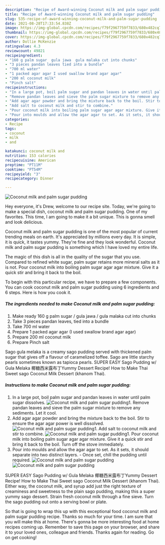 ```yaml
---
description: "Recipe of Award-winning Coconut milk and palm sugar pudding"
title: "Recipe of Award-winning Coconut milk and palm sugar pudding"
slug: 535-recipe-of-award-winning-coconut-milk-and-palm-sugar-pudding
date: 2021-08-28T17:33:54.838Z
image: https://img-global.cpcdn.com/recipes/f79f2967759f7833/680x482cq70/coconut-milk-and-palm-sugar-pudding-recipe-main-photo.jpg
thumbnail: https://img-global.cpcdn.com/recipes/f79f2967759f7833/680x482cq70/coconut-milk-and-palm-sugar-pudding-recipe-main-photo.jpg
cover: https://img-global.cpcdn.com/recipes/f79f2967759f7833/680x482cq70/coconut-milk-and-palm-sugar-pudding-recipe-main-photo.jpg
author: Dollie McKenzie
ratingvalue: 4.3
reviewcount: 49821
recipeingredient:
- "160 g palm sugar  gula jawa  gula malaka cut into chunks"
- "3 pieces pandan leaves tied into a bundle"
- "700 ml water"
- "1 packed agar agar I used swallow brand agar agar"
- "200 ml coconut milk"
- "Pinch salt"
recipeinstructions:
- "In a large pot, boil palm sugar and pandan leaves in water until palm sugar dissolves."
- "Remove pandan leaves and sieve the palm sugar mixture to remove any sediments. Let it cool."
- "Add agar agar powder and bring the mixture back to the boil. Stir to ensure the agar agar power is well dissolved."
- "Add salt to coconut milk and stir to combine."
- "Pour coconut milk into boiling palm sugar agar agar mixture. Give it a quick stir and bring it back to the boil. Turn off the stove immediately."
- "Pour into moulds and allow the agar agar to set. As it sets, it should separate into two distinct layers. Once set, chill the pudding until required."
categories:
- Recipe
tags:
- coconut
- milk
- and

katakunci: coconut milk and 
nutrition: 153 calories
recipecuisine: American
preptime: "PT11M"
cooktime: "PT54M"
recipeyield: "3"
recipecategory: Dinner

---
```



![Coconut milk and palm sugar pudding](https://img-global.cpcdn.com/recipes/f79f2967759f7833/680x482cq70/coconut-milk-and-palm-sugar-pudding-recipe-main-photo.jpg)

Hey everyone, it's Drew, welcome to our recipe site. Today, we're going to make a special dish, coconut milk and palm sugar pudding. One of my favorites. This time, I am going to make it a bit unique. This is gonna smell and look delicious.

Coconut milk and palm sugar pudding is one of the most popular of current trending meals on earth. It's appreciated by millions every day. It is simple, it is quick, it tastes yummy. They're fine and they look wonderful. Coconut milk and palm sugar pudding is something which I have loved my entire life.

The magic of this dish is all in the quality of the sugar that you use. Compared to refined white sugar, palm sugar retains more mineral salts as it is not. Pour coconut milk into boiling palm sugar agar agar mixture. Give it a quick stir and bring it back to the boil.


To begin with this particular recipe, we have to prepare a few components. You can cook coconut milk and palm sugar pudding using 6 ingredients and 6 steps. Here is how you cook it.

<!--inarticleads1-->

##### The ingredients needed to make Coconut milk and palm sugar pudding:

1. Make ready 160 g palm sugar / gula jawa / gula malaka cut into chunks
1. Take 3 pieces pandan leaves, tied into a bundle
1. Take 700 ml water
1. Prepare 1 packed agar agar (I used swallow brand agar agar)
1. Prepare 200 ml coconut milk
1. Prepare Pinch salt


Sago gula melaka is a creamy sago pudding served with thickened palm sugar that gives off a flavour of caramelized toffee. Sago are little starchy pearls sometimes known as tapioca pearls. SUPER EASY Sago Pudding w/ Gula Melaka 椰糖西米露布丁Yummy Dessert Recipe! How to Make Thai Sweet sago Coconut Milk Dessert (khanom Thai). 

<!--inarticleads2-->

##### Instructions to make Coconut milk and palm sugar pudding:

1. In a large pot, boil palm sugar and pandan leaves in water until palm sugar dissolves.
<img src="//assets-global.cpcdn.com/assets/icons/button_play-2c75c40dde080a61004c1f40b05d8f140eaff45d7e9e6481dc71c63d2e7c4909.png" alt="Coconut milk and palm sugar pudding">1. Remove pandan leaves and sieve the palm sugar mixture to remove any sediments. Let it cool.
1. Add agar agar powder and bring the mixture back to the boil. Stir to ensure the agar agar power is well dissolved.
<img src="//assets-global.cpcdn.com/assets/icons/button_play-2c75c40dde080a61004c1f40b05d8f140eaff45d7e9e6481dc71c63d2e7c4909.png" alt="Coconut milk and palm sugar pudding">1. Add salt to coconut milk and stir to combine.
<img src="//assets-global.cpcdn.com/assets/icons/button_play-2c75c40dde080a61004c1f40b05d8f140eaff45d7e9e6481dc71c63d2e7c4909.png" alt="Coconut milk and palm sugar pudding">1. Pour coconut milk into boiling palm sugar agar agar mixture. Give it a quick stir and bring it back to the boil. Turn off the stove immediately.
1. Pour into moulds and allow the agar agar to set. As it sets, it should separate into two distinct layers. - Once set, chill the pudding until required.
<img src="//assets-global.cpcdn.com/assets/icons/button_play-2c75c40dde080a61004c1f40b05d8f140eaff45d7e9e6481dc71c63d2e7c4909.png" alt="Coconut milk and palm sugar pudding"><img src="//assets-global.cpcdn.com/assets/icons/button_play-2c75c40dde080a61004c1f40b05d8f140eaff45d7e9e6481dc71c63d2e7c4909.png" alt="Coconut milk and palm sugar pudding">

SUPER EASY Sago Pudding w/ Gula Melaka 椰糖西米露布丁Yummy Dessert Recipe! How to Make Thai Sweet sago Coconut Milk Dessert (khanom Thai). Either way, the coconut milk, and syrup add just the right texture of creaminess and sweetness to the plain sago pudding, making this a super yummy sago dessert. Strain fresh coconut milk through a fine sieve. Turn the sago pudding out onto a serving bowl or plate. 

So that is going to wrap this up with this exceptional food coconut milk and palm sugar pudding recipe. Thanks so much for your time. I am sure that you will make this at home. There's gonna be more interesting food at home recipes coming up. Remember to save this page on your browser, and share it to your loved ones, colleague and friends. Thanks again for reading. Go on get cooking!
